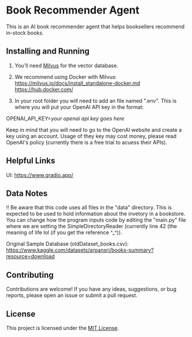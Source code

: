 # Book Recommender Agent

This is an AI book recommender agent that helps booksellers recommend in-stock books.

## Installing and Running 

1. You'll need [Milvus](https://milvus.io/) for the vector database.

2. We recommend using Docker with Milvus:
https://milvus.io/docs/install_standalone-docker.md
https://hub.docker.com/

3. In your root folder you will need to add an file named ".env". This is where you will put your OpenAI API key in the format: 

OPENAI_API_KEY=_your openai api key goes here_

Keep in mind that you will need to go to the OpenAI website and create a key using an account. Usage of they key may cost money, please read OpenAI's policy (currently there is a free trial to acuess their APIs).

## Helpful Links
UI: https://www.gradio.app/

## Data Notes
!! Be aware that this code uses all files in the "data" directory. This is expected to be used to hold information about the invetory in a bookstore. You can change how the program inputs code by editing the "main.py" file where we are setting the SimpleDirectoryReader (currently line 42 (the meaning of life lol (if you get the reference ^_^)).

Original Sample Database (oldDataset_books.csv): https://www.kaggle.com/datasets/arpansri/books-summary?resource=download

## Contributing

Contributions are welcome! If you have any ideas, suggestions, or bug reports, please open an issue or submit a pull request.

## License

This project is licensed under the [MIT License](https://opensource.org/licenses/MIT).

